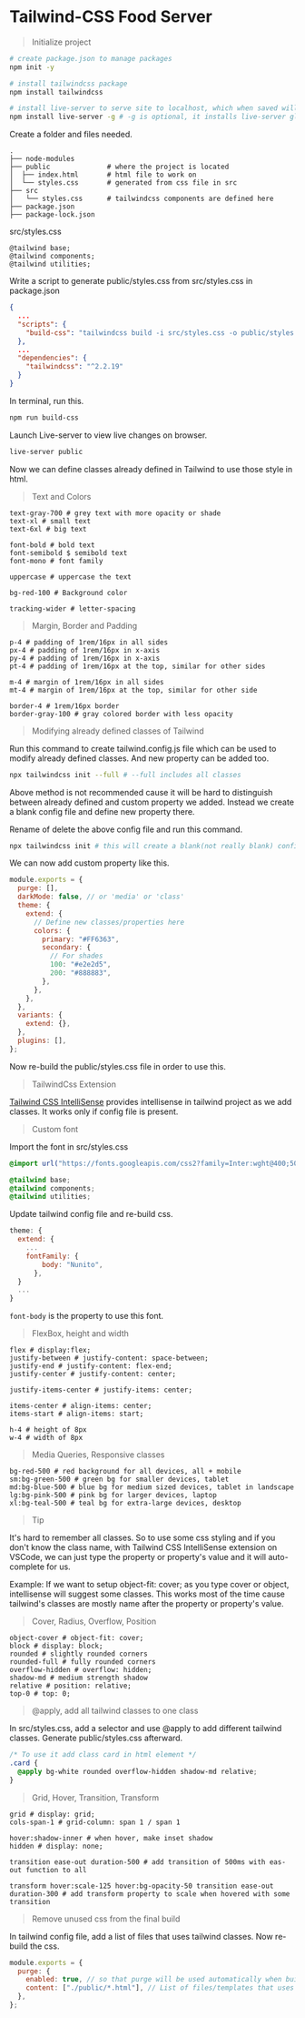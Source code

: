 # Tailwind-CSS Food Server

> Initialize project

```bash
# create package.json to manage packages
npm init -y

# install tailwindcss package
npm install tailwindcss

# install live-server to serve site to localhost, which when saved will refresh
npm install live-server -g # -g is optional, it installs live-server globally on the machine
```

Create a folder and files needed.

```
.
├── node-modules
├── public              # where the project is located
│  ├── index.html       # html file to work on
│  └── styles.css       # generated from css file in src
├── src
│   └── styles.css      # tailwindcss components are defined here
├── package.json
├── package-lock.json
```

src/styles.css

```
@tailwind base;
@tailwind components;
@tailwind utilities;
```

Write a script to generate public/styles.css from src/styles.css in package.json

```json
{
  ...
  "scripts": {
    "build-css": "tailwindcss build -i src/styles.css -o public/styles.css"
  },
  ...
  "dependencies": {
    "tailwindcss": "^2.2.19"
  }
}
```

In terminal, run this.

```bash
npm run build-css
```

Launch Live-server to view live changes on browser.

```bash
live-server public
```

Now we can define classes already defined in Tailwind to use those style in html.

> Text and Colors

```
text-gray-700 # grey text with more opacity or shade
text-xl # small text
text-6xl # big text

font-bold # bold text
font-semibold $ semibold text
font-mono # font family

uppercase # uppercase the text

bg-red-100 # Background color

tracking-wider # letter-spacing
```

> Margin, Border and Padding

```
p-4 # padding of 1rem/16px in all sides
px-4 # padding of 1rem/16px in x-axis
py-4 # padding of 1rem/16px in x-axis
pt-4 # padding of 1rem/16px at the top, similar for other sides

m-4 # margin of 1rem/16px in all sides
mt-4 # margin of 1rem/16px at the top, similar for other side

border-4 # 1rem/16px border
border-gray-100 # gray colored border with less opacity
```

> Modifying already defined classes of Tailwind

Run this command to create tailwind.config.js file which can be used to modify already defined classes. And new property can be added too.

```bash
npx tailwindcss init --full # --full includes all classes
```

Above method is not recommended cause it will be hard to distinguish between already defined and custom property we added. Instead we create a blank config file and define new property there.

Rename of delete the above config file and run this command.

```bash
npx tailwindcss init # this will create a blank(not really blank) config file
```

We can now add custom property like this.

```js
module.exports = {
  purge: [],
  darkMode: false, // or 'media' or 'class'
  theme: {
    extend: {
      // Define new classes/properties here
      colors: {
        primary: "#FF6363",
        secondary: {
          // For shades
          100: "#e2e2d5",
          200: "#888883",
        },
      },
    },
  },
  variants: {
    extend: {},
  },
  plugins: [],
};
```

Now re-build the public/styles.css file in order to use this.

> TailwindCss Extension

[Tailwind CSS IntelliSense](https://marketplace.visualstudio.com/items?itemName=bradlc.vscode-tailwindcss) provides intellisense in tailwind project as we add classes. It works only if config file is present.

> Custom font

Import the font in src/styles.css

```css
@import url("https://fonts.googleapis.com/css2?family=Inter:wght@400;500;600&family=Nunito:ital,wght@0,200;0,300;0,400;0,600;0,700;0,800;0,900;1,200;1,300;1,400;1,600;1,700;1,800;1,900&display=swap");

@tailwind base;
@tailwind components;
@tailwind utilities;
```

Update tailwind config file and re-build css.

```js
theme: {
  extend: {
    ...
    fontFamily: {
        body: "Nunito",
      },
  }
  ...
}
```

`font-body` is the property to use this font.

> FlexBox, height and width

```
flex # display:flex;
justify-between # justify-content: space-between;
justify-end # justify-content: flex-end;
justify-center # justify-content: center;

justify-items-center # justify-items: center;

items-center # align-items: center;
items-start # align-items: start;

h-4 # height of 8px
w-4 # width of 8px
```

> Media Queries, Responsive classes

```
bg-red-500 # red background for all devices, all + mobile
sm:bg-green-500 # green bg for smaller devices, tablet
md:bg-blue-500 # blue bg for medium sized devices, tablet in landscape
lg:bg-pink-500 # pink bg for larger devices, laptop
xl:bg-teal-500 # teal bg for extra-large devices, desktop
```

> Tip

It's hard to remember all classes. So to use some css styling and if you don't know the class name, with Tailwind CSS IntelliSense extension on VSCode, we can just type the property or property's value and it will auto-complete for us.

Example: If we want to setup object-fit: cover; as you type cover or object, intellisense will suggest some classes. This works most of the time cause tailwind's classes are mostly name after the property or property's value.

> Cover, Radius, Overflow, Position

```
object-cover # object-fit: cover;
block # display: block;
rounded # slightly rounded corners
rounded-full # fully rounded corners
overflow-hidden # overflow: hidden;
shadow-md # medium strength shadow
relative # position: relative;
top-0 # top: 0;
```

> @apply, add all tailwind classes to one class

In src/styles.css, add a selector and use @apply to add different tailwind classes. Generate public/styles.css afterward.

```css
/* To use it add class card in html element */
.card {
  @apply bg-white rounded overflow-hidden shadow-md relative;
}
```

> Grid, Hover, Transition, Transform

```
grid # display: grid;
cols-span-1 # grid-column: span 1 / span 1

hover:shadow-inner # when hover, make inset shadow
hidden # display: none;

transition ease-out duration-500 # add transition of 500ms with eas-out function to all

transform hover:scale-125 hover:bg-opacity-50 transition ease-out duration-300 # add transform property to scale when hovered with some transition
```

> Remove unused css from the final build

In tailwind config file, add a list of files that uses tailwind classes. Now re-build the css.

```js
module.exports = {
  purge: {
    enabled: true, // so that purge will be used automatically when building css
    content: ["./public/*.html"], // List of files/templates that uses tailwind
  },
};
```
